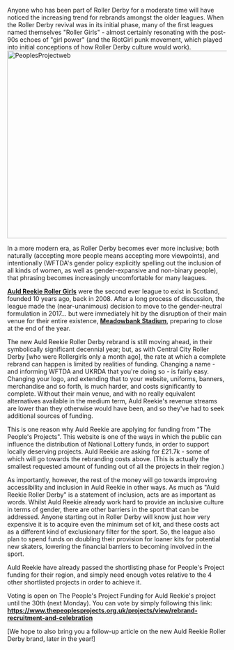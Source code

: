<html><body><p>Anyone who has been part of Roller Derby for a moderate time will have noticed the increasing trend for rebrands amongst the older leagues. When the Roller Derby revival was in its initial phase, many of the first leagues named themselves "Roller Girls" - almost certainly resonating with the post-90s echoes of "girl power" (and the RiotGirl punk movement, which played into initial conceptions of how Roller Derby culture would work).

<img class="size-full wp-image-26653 aligncenter" src="/2018/04/peoplesprojectweb.png" alt="PeoplesProjectweb" width="607" height="431">

In a more modern era, as Roller Derby becomes ever more inclusive; both naturally (accepting more people means accepting more viewpoints), and intentionally (WFTDA's gender policy explicitly spelling out the inclusion of all kinds of women, as well as gender-expansive and non-binary people), that phrasing becomes increasingly uncomfortable for many leagues.

<b><a href="http://arrg.co.uk">Auld Reekie Roller Girls</a></b> were the second ever league to exist in Scotland, founded 10 years ago, back in 2008. After a long process of discussion, the league made the (near-unanimous) decision to move to the gender-neutral formulation in 2017... but were immediately hit by the disruption of their main venue for their entire existence, <b><a href="http://arrg.co.uk/memories-of-meadowbank/">Meadowbank Stadium</a></b>, preparing to close at the end of the year.

The new Auld Reekie Roller Derby rebrand is still moving ahead, in their symbolically significant decennial year; but, as with Central City Roller Derby [who were Rollergirls only a month ago], the rate at which a complete rebrand can happen is limited by realities of funding.
Changing a name - and informing WFTDA and UKRDA that you're doing so - is fairly easy. Changing your logo, and extending that to your website, uniforms, banners, merchandise and so forth, is much harder, and costs significantly to complete. Without their main venue, and with no really equivalent alternatives available in the medium term, Auld Reekie's revenue streams are lower than they otherwise would have been, and so they've had to seek additional sources of funding.

This is one reason why Auld Reekie are applying for funding from "The People's Projects". This website is one of the ways in which the public can influence the distribution of National Lottery funds, in order to support locally deserving projects. Auld Reekie are asking for £21.7k - some of which will go towards the rebranding costs above. (This is actually the smallest requested amount of funding out of all the projects in their region.)

As importantly, however, the rest of the money will go towards improving accessibility and inclusion in Auld Reekie in other ways. As much as "Auld Reekie Roller Derby" is a statement of inclusion, acts are as important as words. Whilst Auld Reekie already work hard to provide an inclusive culture in terms of gender, there are other barriers in the sport that can be addressed.
Anyone starting out in Roller Derby will know just how very expensive it is to acquire even the minimum set of kit, and these costs act as a different kind of exclusionary filter for the sport. So, the league also plan to spend funds on doubling their provision for loaner kits for potential new skaters, lowering the financial barriers to becoming involved in the sport.

Auld Reekie have already passed the shortlisting phase for People's Project funding for their region, and simply need enough votes relative to the 4 other shortlisted projects in order to achieve it.

Voting is open on The People's Project Funding for Auld Reekie's project until the 30th (next Monday). You can vote by simply following this link: <b><a href="https://www.thepeoplesprojects.org.uk/projects/view/rebrand-recruitment-and-celebration">https://www.thepeoplesprojects.org.uk/projects/view/rebrand-recruitment-and-celebration</a></b>

[We hope to also bring you a follow-up article on the new Auld Reekie Roller Derby brand, later in the year!]</p></body></html>
